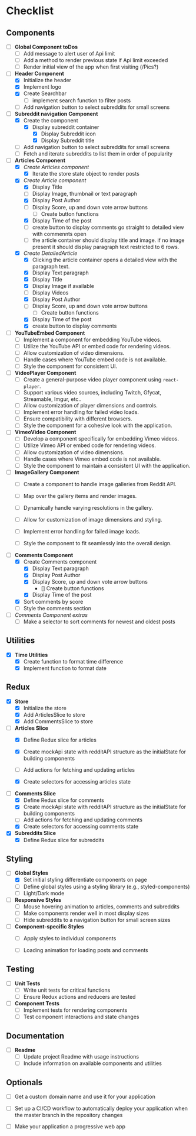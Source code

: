 # Checklist

## Components

- [ ] **Global Component toDos**
  - [ ] Add message to alert user of Api limit 
  - [ ] Add a method to render previous state if Api limit exceeded
  - [ ] Render initial view of the app when first visiting (/Pics?)

- [ ] **Header Component**
  - [x] Initialize the header
  - [x] Implement logo
  - [x] Create Searchbar
    - [ ] implement search function to filter posts 
  - [ ] Add navigation button to select subreddits for small screens 

- [ ] **Subreddit navigation Component**
  - [x] Create the component
    - [x] Display subreddit container
      - [x] Display Subreddit icon
      - [x] Display Subreddit title
  - [ ] Add navigation button to select subreddits for small screens
  - [ ] Fetch and iterate subreddits to list them in order of popularity

- [ ] **Articles Component**
  - [x] *Create Articles component*
    - [x] Iterate the store state object to render posts
  - [x] *Create Article component*
    - [x] Display Title
    - [ ] Display Image, thumbnail or text paragraph
    - [x] Display Post Author
    - [ ] Display Score, up and down vote arrow buttons
      - [ ] Create button functions
    - [x] Display Time of the post
    - [ ] create button to display comments go straight to detailed view with commennts open
    - [ ] the article container should display title and image. if no image present it should display
        paragraph text restricted to 6 rows.
  - [x] *Create DetailedArticle*
    - [x] Clicking the article container opens a detailed view with the paragraph text.
    - [x] Display Text paragraph
    - [x] Display Title
    - [x] Display Image if available
    - [ ] Display Videos
    - [x] Display Post Author
    - [ ] Display Score, up and down vote arrow buttons
      - [ ] Create button functions
    - [x] Display Time of the post
    - [x] create button to display comments
  
- [ ] **YouTubeEmbed Component**
  - [ ] Implement a component for embedding YouTube videos.
  - [ ] Utilize the YouTube API or embed code for rendering videos.
  - [ ] Allow customization of video dimensions.
  - [ ] Handle cases where YouTube embed code is not available.
  - [ ] Style the component for consistent UI.

- [ ] **VideoPlayer Component**
  - [ ] Create a general-purpose video player component using `react-player`.
  - [ ] Support various video sources, including Twitch, Gfycat, Streamable, Imgur, etc..
  - [ ] Allow customization of player dimensions and controls.
  - [ ] Implement error handling for failed video loads.
  - [ ] Ensure compatibility with different browsers.
  - [ ] Style the component for a cohesive look with the application.

- [ ] **VimeoVideo Component**
  - [ ] Develop a component specifically for embedding Vimeo videos.
  - [ ] Utilize Vimeo API or embed code for rendering videos.
  - [ ] Allow customization of video dimensions.
  - [ ] Handle cases where Vimeo embed code is not available.
  - [ ] Style the component to maintain a consistent UI with the application.

- [ ] **ImageGallery Component**
  - [ ] Create a component to handle image galleries from Reddit API.
  - [ ] Map over the gallery items and render images.
  - [ ] Dynamically handle varying resolutions in the gallery.
  - [ ] Allow for customization of image dimensions and styling.
  - [ ] Implement error handling for failed image loads.
  - [ ] Style the component to fit seamlessly into the overall design.


- [ ] **Comments Component**
  - [x] Create Comments component
    - [x] Display Text paragraph
    - [x] Display Post Author
    - [x] Display Score, up and down vote arrow buttons
        - [] Create button functions
    - [x] Display Time of the post
  - [x] Sort comments by score  
  - [ ] Style the comments section
- [ ] *Comments Component extras*
  - [ ] Make a selector to sort comments for newest and oldest posts

## Utilities

- [x] **Time Utilities**
  - [x] Create function to format time difference
  - [x] Implement function to format date

## Redux
- [x] **Store**
  - [x] Initialize the store
  - [x] Add ArticlesSlice to store
  - [x] Add CommentsSlice to store

- [ ] **Articles Slice**
  - [x] Define Redux slice for articles
  - [x] Create mockApi state with redditAPI structure as the initialState for building components
  - [ ] Add actions for fetching and updating articles
  - [x] Create selectors for accessing articles state


- [ ] **Comments Slice**
  - [x] Define Redux slice for comments
  - [x] Create mockApi state with redditAPI structure as the initialState for building components
  - [ ] Add actions for fetching and updating comments
  - [x] Create selectors for accessing comments state

- [x] **Subreddits Slice**
  - [x] Define Redux slice for subreddits

## Styling

- [ ] **Global Styles**
  - [x] Set initial styling differentiate components on page
  - [ ] Define global styles using a styling library (e.g., styled-components)
  - [ ] Light/Dark mode
- [ ] **Responsive Styles**
  - [ ] Mouse hovering animation to articles, comments and subreddits
  - [ ] Make components render well in most display sizes
  - [ ] Hide subreddits to a navigation button for small screen sizes
- [ ] **Component-specific Styles**
  - [ ] Apply styles to individual components
  - [ ] Loading animation for loading posts and comments



## Testing

- [ ] **Unit Tests**
  - [ ] Write unit tests for critical functions
  - [ ] Ensure Redux actions and reducers are tested

- [ ] **Component Tests**
  - [ ] Implement tests for rendering components
  - [ ] Test component interactions and state changes

## Documentation

- [ ] **Readme**
  - [ ] Update project Readme with usage instructions
  - [ ] Include information on available components and utilities

## Optionals
- [ ] Get a custom domain name and use it for your application

- [ ] Set up a CI/CD workflow to automatically deploy your application when the master branch in the repository changes

- [ ] Make your application a progressive web app